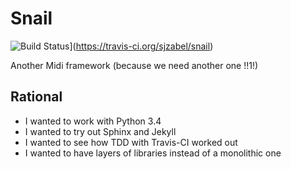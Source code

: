 # Snail
![Build
Status](https://travis-ci.org/sjzabel/snail.svg?branch=master)](https://travis-ci.org/sjzabel/snail)

Another Midi framework (because we need another one !!1!)

## Rational

- I wanted to work with Python 3.4
- I wanted to try out Sphinx and Jekyll
- I wanted to see how TDD with Travis-CI worked out
- I wanted to have layers of libraries instead of a monolithic one
